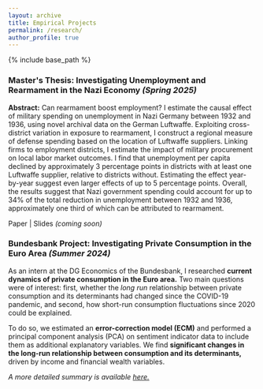 ```yaml
---
layout: archive
title: Empirical Projects
permalink: /research/
author_profile: true
---
```


{% include base_path %}

### Master's Thesis: Investigating Unemployment and Rearmament in the Nazi Economy *(Spring 2025)*
**Abstract:** Can rearmament boost employment? I estimate the causal effect of military spending on unemployment in Nazi Germany between 1932 and 1936, using novel archival data on the German Luftwaffe. Exploiting cross-district variation in exposure to rearmament, I construct a regional measure of defense spending based on the location of Luftwaffe suppliers. Linking firms to employment districts, I estimate the impact of military procurement on local labor market outcomes. I find that unemployment per capita declined by approximately 3 percentage points in districts with at least one Luftwaffe supplier, relative to districts without. Estimating the effect year-by-year suggest even larger effects of up to 5 percentage points. Overall, the results suggest that Nazi government spending could account for up to 34\% of the total reduction in unemployment between 1932 and 1936, approximately one third of which can be attributed to rearmament.

Paper | Slides *(coming soon)*

### Bundesbank Project: Investigating Private Consumption in the Euro Area *(Summer 2024)*
As an intern at the DG Economics of the Bundesbank, I researched **current dynamics of private consumption in the Euro area.** Two main questions were of interest: first, whether the *long run* relationship between private consumption and its determinants had changed since the COVID-19 pandemic, and second, how short-run consumption fluctuations since 2020 could be explained. 

To do so, we estimated an **error-correction model (ECM)** and performed a principal component analysis (PCA) on sentiment indicator data to include them as additional explanatory variables. We find **significant changes in the long-run relationship between consumption and its determinants,** driven by income and financial wealth variables.

*A more detailed summary is available [here.](/files/Chambon_BundesbankProject_EN.pdf)*



